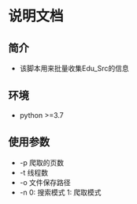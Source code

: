 # 说明文档
## 简介
* 该脚本用来批量收集Edu_Src的信息
## 环境
* python >=3.7
## 使用参数
- -p      爬取的页数
- -t      线程数
- -o      文件保存路径
- -n      0: 搜索模式    1: 爬取模式
